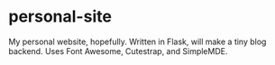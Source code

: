 # personal-site
My personal website, hopefully. Written in Flask, will make a tiny blog backend. Uses Font Awesome, Cutestrap, and SimpleMDE.
